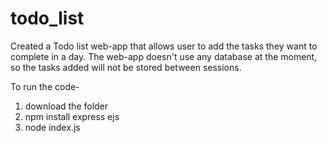 # todo_list
Created a Todo list web-app that allows user to add the tasks they want to complete in a day.
The web-app doesn't use any database at the moment, so the tasks added will not be stored between sessions.

To run the code-
1. download the folder
3. npm install express ejs
4. node index.js
